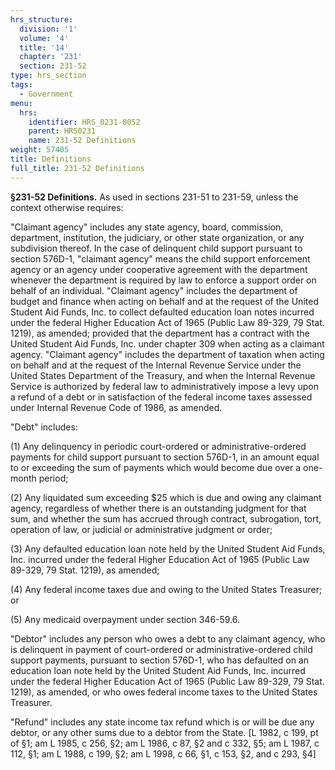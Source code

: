 ```yaml
---
hrs_structure:
  division: '1'
  volume: '4'
  title: '14'
  chapter: '231'
  section: 231-52
type: hrs_section
tags:
  - Government
menu:
  hrs:
    identifier: HRS_0231-0052
    parent: HRS0231
    name: 231-52 Definitions
weight: 57405
title: Definitions
full_title: 231-52 Definitions
---
```

**§231-52 Definitions.** As used in sections 231-51 to 231-59, unless the context otherwise requires:

"Claimant agency" includes any state agency, board, commission, department, institution, the judiciary, or other state organization, or any subdivision thereof. In the case of delinquent child support pursuant to section 576D-1, "claimant agency" means the child support enforcement agency or an agency under cooperative agreement with the department whenever the department is required by law to enforce a support order on behalf of an individual. "Claimant agency" includes the department of budget and finance when acting on behalf and at the request of the United Student Aid Funds, Inc. to collect defaulted education loan notes incurred under the federal Higher Education Act of 1965 (Public Law 89-329, 79 Stat. 1219), as amended; provided that the department has a contract with the United Student Aid Funds, Inc. under chapter 309 when acting as a claimant agency. "Claimant agency" includes the department of taxation when acting on behalf and at the request of the Internal Revenue Service under the United States Department of the Treasury, and when the Internal Revenue Service is authorized by federal law to administratively impose a levy upon a refund of a debt or in satisfaction of the federal income taxes assessed under Internal Revenue Code of 1986, as amended.

"Debt" includes:

(1) Any delinquency in periodic court-ordered or administrative-ordered payments for child support pursuant to section 576D-1, in an amount equal to or exceeding the sum of payments which would become due over a one-month period;

(2) Any liquidated sum exceeding $25 which is due and owing any claimant agency, regardless of whether there is an outstanding judgment for that sum, and whether the sum has accrued through contract, subrogation, tort, operation of law, or judicial or administrative judgment or order;

(3) Any defaulted education loan note held by the United Student Aid Funds, Inc. incurred under the federal Higher Education Act of 1965 (Public Law 89-329, 79 Stat. 1219), as amended;

(4) Any federal income taxes due and owing to the United States Treasurer; or

(5) Any medicaid overpayment under section 346-59.6.

"Debtor" includes any person who owes a debt to any claimant agency, who is delinquent in payment of court-ordered or administrative-ordered child support payments, pursuant to section 576D-1, who has defaulted on an education loan note held by the United Student Aid Funds, Inc. incurred under the federal Higher Education Act of 1965 (Public Law 89-329, 79 Stat. 1219), as amended, or who owes federal income taxes to the United States Treasurer.

"Refund" includes any state income tax refund which is or will be due any debtor, or any other sums due to a debtor from the State. [L 1982, c 199, pt of §1; am L 1985, c 256, §2; am L 1986, c 87, §2 and c 332, §5; am L 1987, c 112, §1; am L 1988, c 199, §2; am L 1998, c 66, §1, c 153, §2, and c 293, §4]